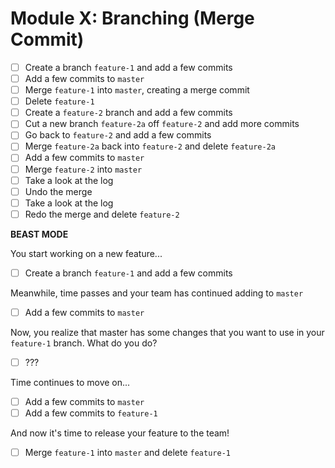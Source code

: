 # Module X: Branching (Merge Commit)

- [ ] Create a branch `feature-1` and add a few commits
- [ ] Add a few commits to `master`
- [ ] Merge `feature-1` into `master`, creating a merge commit
- [ ] Delete `feature-1`
- [ ] Create a `feature-2` branch and add a few commits
- [ ] Cut a new branch `feature-2a` off `feature-2` and add more commits
- [ ] Go back to `feature-2` and add a few commits
- [ ] Merge `feature-2a` back into `feature-2` and delete `feature-2a`
- [ ] Add a few commits to `master`
- [ ] Merge `feature-2` into `master`
- [ ] Take a look at the log
- [ ] Undo the merge
- [ ] Take a look at the log
- [ ] Redo the merge and delete `feature-2`

**BEAST MODE**

You start working on a new feature...

- [ ] Create a branch `feature-1` and add a few commits

Meanwhile, time passes and your team has continued adding to `master`

- [ ] Add a few commits to `master`

Now, you realize that master has some changes that you want to use in your `feature-1` branch. What do you do?

- [ ] ???

Time continues to move on...

- [ ] Add a few commits to `master`
- [ ] Add a few commits to `feature-1`

And now it's time to release your feature to the team!

- [ ] Merge `feature-1` into `master` and delete `feature-1`